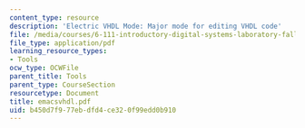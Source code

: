 ```yaml
---
content_type: resource
description: 'Electric VHDL Mode: Major mode for editing VHDL code'
file: /media/courses/6-111-introductory-digital-systems-laboratory-fall-2002/b450d7f977ebdfd4ce320f99edd0b910_emacsvhdl.pdf
file_type: application/pdf
learning_resource_types:
- Tools
ocw_type: OCWFile
parent_title: Tools
parent_type: CourseSection
resourcetype: Document
title: emacsvhdl.pdf
uid: b450d7f9-77eb-dfd4-ce32-0f99edd0b910
---
```

